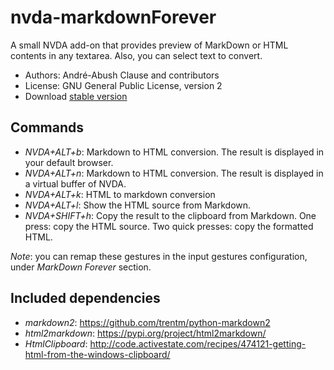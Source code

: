 # nvda-markdownForever
A small NVDA add-on that provides preview of MarkDown or HTML contents in 
any textarea. Also, you can select text to convert.

* Authors: André-Abush Clause and contributors
* License: GNU General Public License, version 2
* Download [stable version][1]

## Commands
- *NVDA+ALT+b*: Markdown to HTML conversion. The result is displayed in your default browser.
- *NVDA+ALT+n*: Markdown to HTML conversion. The result is displayed in a virtual buffer of NVDA.
- *NVDA+ALT+k*: HTML to markdown conversion
- *NVDA+ALT+l*: Show the HTML source from Markdown.
- *NVDA+SHIFT+h*: Copy the result to the clipboard from Markdown. One press: copy the HTML source. Two quick presses: copy the formatted HTML.

*Note*: you can remap these gestures in the input gestures configuration,
        under _MarkDown Forever_ section.

## Included dependencies
- *markdown2*: <https://github.com/trentm/python-markdown2>
- *html2markdown*: <https://pypi.org/project/html2markdown/>
- *HtmlClipboard*: <http://code.activestate.com/recipes/474121-getting-html-from-the-windows-clipboard/>

[1]: https://andreabc.net/projects/NVDA_addons/MarkdownForever/latest

